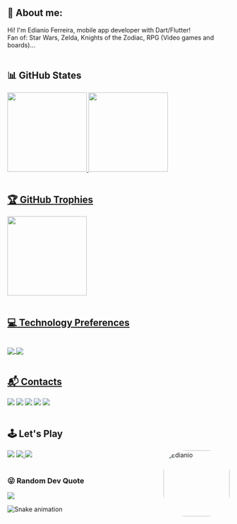 ## :vulcan_salute: About me:
<div>
  Hi! I'm Edianio Ferreira, mobile app developer with Dart/Flutter!<br/>
  Fan of: Star Wars, Zelda, Knights of the Zodiac, RPG (Video games and boards)...
</div><br/>

## :bar_chart: GitHub States
<div>
  <a href="https://github.com/edianio"/>
  <img height="180em" src="https://github-readme-stats.vercel.app/api?username=edianio&show_icons=true&theme=gotham&include_all_commits=true&count_private=true" />
  <img height="180em" src="https://github-readme-stats.vercel.app/api/top-langs/?username=edianio&layout_compact=true&langs_count=3&theme=gotham" />
</div><br/>

## :trophy: GitHub Trophies
<div>
  <a href="https://github.com/edianio"/>
  <img height="180em" src="https://github-profile-trophy.vercel.app/?username=edianio&theme=dracula&no-frame=false&no-bg=false&margin-w=4" />
</div><br/>

## :computer: Technology Preferences
<div style="display: inline_block"><br/>
  <img align="center" src="https://img.shields.io/badge/Dart-0175C2?style=for-the-badge&logo=dart&logoColor=white">
  <img align="center" src="https://img.shields.io/badge/Flutter-02569B?style=for-the-badge&logo=flutter&logoColor=white">
</div><br/>

## :mailbox_with_mail: Contacts
<div>
  <a href = "mailto:edianioferreira2@gmail.com"><img src="https://img.shields.io/badge/Gmail-D14836?style=for-the-badge&logo=gmail&logoColor=white" target="_blank"></a>
  <a href="https://instagram.com/edianioferreira" target="_blank"><img src="https://img.shields.io/badge/Instagram-E4405F?style=for-the-badge&logo=instagram&logoColor=white" target="_blank"></a>
 	<a href="https://www.linkedin.com/in/edianio-ferreira-90228437" target="_blank"><img src="https://img.shields.io/badge/LinkedIn-0077B5?style=for-the-badge&logo=linkedin&logoColor=white" target="_blank"></a>
 <a href="https://br.pinterest.com/edianio_ferreira/" target="_blank"><img src="https://img.shields.io/badge/Pinterest-%23E60023.svg?&style=for-the-badge&logo=Pinterest&logoColor=white" target="_blank"></a>
  <a href="https://play.google.com/store/apps/dev?id=7273336520584890891" target="_blank"><img src="https://img.shields.io/badge/Google_Play-414141?style=for-the-badge&logo=google-play&logoColor=white" target="_blank"></a>
</div><br/>

## :joystick: Let's Play
<div>
  <img src="https://img.shields.io/badge/Nintendo_3DS-D12228?style=for-the-badge&logo=nintendo-3ds&logoColor=white" target="_blank">
  <a href="SW-2681-2829-7201" alt="SW-2681-2829-7201"><img src="https://img.shields.io/badge/Nintendo_Switch-E60012?style=for-the-badge&logo=nintendo-switch&logoColor=white" target="_blank">
  <a href="https://steamcommunity.com/id/edianioferreira" target="_blank"><img src="https://img.shields.io/badge/Steam-000000?style=for-the-badge&logo=steam&logoColor=white" target="_blank"></a>
  <img align="right" alt="Edianio" height="150" style="border-radius:50px;" src="https://i.pinimg.com/564x/2e/81/3d/2e813dda8f4d47fb44d8035dec275f03.jpg">
</div><br/>

### :stuck_out_tongue_winking_eye: Random Dev Quote
![](https://quotes-github-readme.vercel.app/api?type=vetical&theme=radical)

![Snake animation](https://github.com/edianio/edianio/blob/output/github-contribution-grid-snake.svg)
